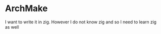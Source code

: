 # ArchMake

I want to write it in zig. However I do not know zig and so I need to learn zig as well
